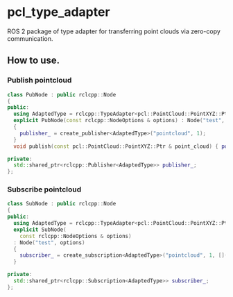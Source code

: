 # pcl_type_adapter

ROS 2 package of type adapter for transferring point clouds via zero-copy communication.

## How to use.

### Publish pointcloud

```cpp
class PubNode : public rclcpp::Node
{
public:
  using AdaptedType = rclcpp::TypeAdapter<pcl::PointCloud::PointXYZ::Ptr, sensor_msgs::msg::PointCloud2>;
  explicit PubNode(const rclcpp::NodeOptions & options) : Node("test", options)
  {
    publisher_ = create_publisher<AdaptedType>("pointcloud", 1);
  }
  void publish(const pcl::PointCloud::PointXYZ::Ptr & point_cloud) { publisher_->publish(point_cloud); }

private:
  std::shared_ptr<rclcpp::Publisher<AdaptedType>> publisher_;
};
```

### Subscribe pointcloud

```cpp
class SubNode : public rclcpp::Node
{
public:
  using AdaptedType = rclcpp::TypeAdapter<pcl::PointCloud::PointXYZ::Ptr, sensor_msgs::msg::PointCloud2>;
  explicit SubNode(
    const rclcpp::NodeOptions & options)
  : Node("test", options)
  {
    subscriber_ = create_subscription<AdaptedType>("pointcloud", 1, [](const auto & pointcloud){});
  }

private:
  std::shared_ptr<rclcpp::Subscription<AdaptedType>> subscriber_;
};
```
